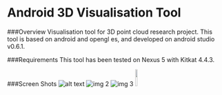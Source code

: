 Android 3D Visualisation Tool
=============================

###Overview
Visualisation tool for 3D point cloud research project. This tool is based on android and opengl es, and developed on android studio v0.6.1.

###Requirements
This tool has been tested on Nexus 5 with Kitkat 4.4.3.

###Screen Shots
![alt text](https://raw.githubusercontent.com/pan-long/Android3DVisualisationTool/master/img1.png)
![img 2](https://raw.githubusercontent.com/pan-long/Android3DVisualisationTool/master/img2.png)
![img 3](https://raw.githubusercontent.com/pan-long/Android3DVisualisationTool/master/img3.png)
<img src="https://raw.githubusercontent.com/pan-long/Android3DVisualisationTool/master/img1.png" style="height: 10%; width: 10%;" />
